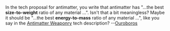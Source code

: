 In the tech proposal for antimatter, you write that antimatter has
"...the best **size-to-weight** ratio of any material ...". Isn't that a
bit meaningless? Maybe it should be "...the best **energy-to-mass**
ratio of any material ...", like you say in the [Antimatter
Weaponry](Research/Antimatter_Weaponry "wikilink") tech description?
--[Ouroboros](User:Ouroboros "wikilink")